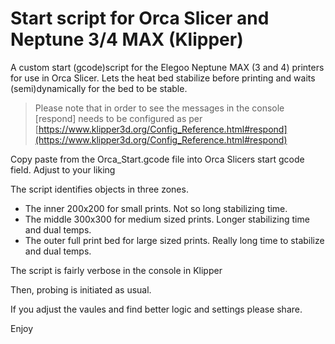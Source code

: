 # Start script for Orca Slicer and Neptune 3/4 MAX (Klipper)

A custom start (gcode)script for the Elegoo Neptune MAX (3 and 4) printers for use in Orca Slicer. Lets the heat bed stabilize before printing and waits (semi)dynamically for the bed to be stable.
> Please note that in order to see the messages in the console [respond] needs to be configured as per [https://www.klipper3d.org/Config_Reference.html#respond](https://www.klipper3d.org/Config_Reference.html#respond)

Copy paste from the Orca_Start.gcode file into Orca Slicers start gcode field.
Adjust to your liking

The script identifies objects in three zones. 
- The inner 200x200 for small prints. Not so long stabilizing time.
- The middle 300x300 for medium sized prints. Longer stabilizing time and dual temps.
- The outer full print bed for large sized prints. Really long time to stabilize and dual temps.

The script is fairly verbose in the console in Klipper

Then, probing is initiated as usual.

If you adjust the vaules and find better logic and settings please share.

Enjoy
